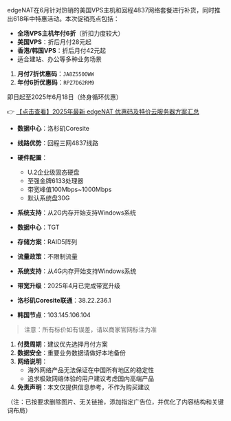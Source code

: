

edgeNAT在6月针对热销的美国VPS主机和回程4837网络套餐进行补货，同时推出618年中特惠活动。本次促销亮点包括：

- **全场VPS主机年付6折**（折扣力度较大）
- **美国VPS**：折后月付28元起
- **香港/韩国VPS**：折后月付42元起
- 适合建站、办公等多种业务场景


1. **月付7折优惠码**：`JA8Z550OWW`
2. **年付6折优惠码**：`RPZ7D62RM9`

即日起至2025年6月18日（终身循环优惠）

👉 [【点击查看】2025年最新 edgeNAT 优惠码及特价云服务器方案汇总](https://bit.ly/edgenat)


- **数据中心**：洛杉矶Coresite
- **线路优势**：回程三网4837线路
- **硬件配置**：
  - U.2企业级固态硬盘
  - 至强金牌6133处理器
  - 带宽峰值100Mbps~1000Mbps
  - 默认系统盘30G
- **系统支持**：从2G内存开始支持Windows系统

- **数据中心**：TGT
- **存储方案**：RAID5阵列
- **流量政策**：不限制流量
- **系统支持**：从4G内存开始支持Windows系统
- **带宽升级**：2025年4月已完成带宽升级

- **洛杉矶Coresite联通**：38.22.236.1
- **韩国节点**：103.145.106.104

> 注意：所有标价如有误差，请以商家官网标注为准

1. **付费周期**：建议优先选择月付方案
2. **数据安全**：重要业务数据请做好本地备份
3. **网络说明**：
   - 海外网络产品无法保证在中国所有地区的稳定性
   - 追求极致网络体验的用户建议考虑国内高端产品
4. **免责声明**：本文仅提供信息参考，不作为购买建议

（注：已按要求删除图片、无关链接，添加指定广告位，并优化了内容结构和关键词布局）
